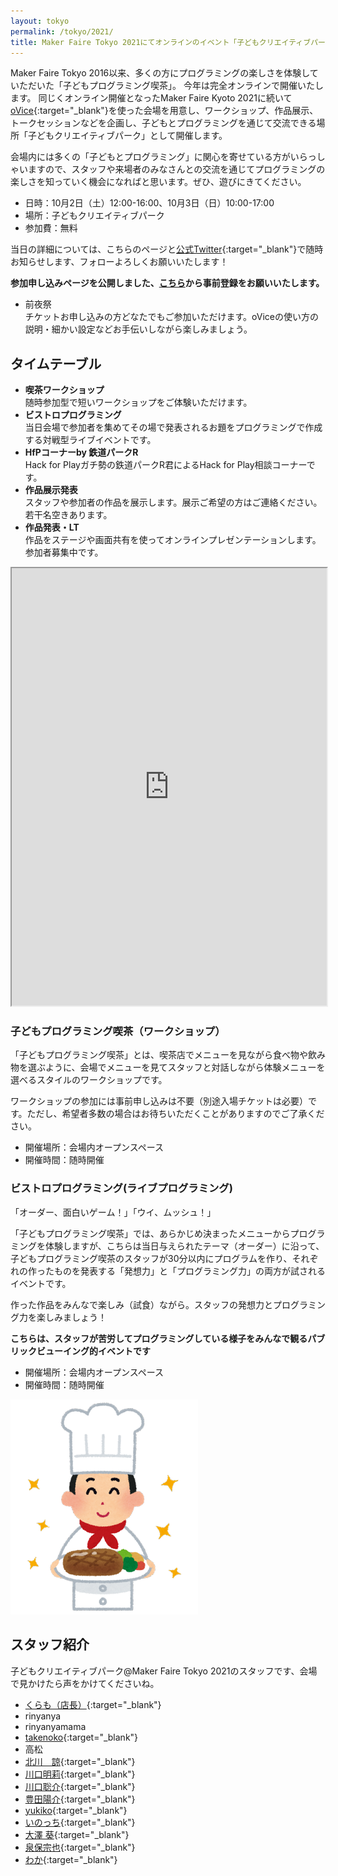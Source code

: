 ```yaml
---
layout: tokyo
permalink: /tokyo/2021/
title: Maker Faire Tokyo 2021にてオンラインのイベント「子どもクリエイティブパーク」開催！
---
```

Maker Faire Tokyo 2016以来、多くの方にプログラミングの楽しさを体験していただいた「子どもプログラミング喫茶」。
今年は完全オンラインで開催いたします。
同じくオンライン開催となったMaker Faire Kyoto 2021に続いて[oVice](https://ovice.in){:target="_blank"}を使った会場を用意し、ワークショップ、作品展示、トークセッションなどを企画し、子どもとプログラミングを通じて交流できる場所「子どもクリエイティブパーク」として開催します。

会場内には多くの「子どもとプログラミング」に関心を寄せている方がいらっしゃいますので、スタッフや来場者のみなさんとの交流を通じてプログラミングの楽しさを知っていく機会になればと思います。ぜひ、遊びにきてください。

- 日時：10月2日（土）12:00-16:00、10月3日（日）10:00-17:00
- 場所：子どもクリエイティブパーク
- 参加費：無料

当日の詳細については、こちらのページと[公式Twitter](https://twitter.com/pgmsaloon4kids){:target="_blank"}で随時お知らせします、フォローよろしくお願いいたします！

**参加申し込みページを公開しました、[こちら](https://peatix.com/event/2955769/)から事前登録をお願いいたします。**

- 前夜祭  
チケットお申し込みの方どなたでもご参加いただけます。oViceの使い方の説明・細かい設定などお手伝いしながら楽しみましょう。

## タイムテーブル
- **喫茶ワークショップ**  
随時参加型で短いワークショップをご体験いただけます。
- **ビストロプログラミング**  
当日会場で参加者を集めてその場で発表されるお題をプログラミングで作成する対戦型ライブイベントです。
- **HfPコーナーby 鉄道パークR**  
Hack for Playガチ勢の鉄道パークR君によるHack for Play相談コーナーです。
- **作品展示発表**  
スタッフや参加者の作品を展示します。展示ご希望の方はご連絡ください。若干名空きあります。
- **作品発表・LT**  
作品をステージや画面共有を使ってオンラインプレゼンテーションします。参加者募集中です。


<iframe src="https://docs.google.com/spreadsheets/d/e/2PACX-1vQWMrActqGAQ0hGIuoqKv5ZSK_0CCgq6dMdulwxCdXhl4cSYUDdI2Q7YyhV1HDrYfdwuIEFGanRKPJ7/pubhtml?gid=1924690616&amp;single=true&amp;widget=true&amp;headers=false" width="100%" height="700px"></iframe>

<a id="saloon">

### 子どもプログラミング喫茶（ワークショップ）
「子どもプログラミング喫茶」とは、喫茶店でメニューを見ながら食べ物や飲み物を選ぶように、会場でメニューを見てスタッフと対話しながら体験メニューを選べるスタイルのワークショップです。

ワークショップの参加には事前申し込みは不要（別途入場チケットは必要）です。ただし、希望者多数の場合はお待ちいただくことがありますのでご了承ください。

- 開催場所：会場内オープンスペース
- 開催時間：随時開催

<a id="bistro">

### ビストロプログラミング(ライブプログラミング)
「オーダー、面白いゲーム！」「ウイ、ムッシュ！」

「子どもプログラミング喫茶」では、あらかじめ決まったメニューからプログラミングを体験しますが、こちらは当日与えられたテーマ（オーダー）に沿って、子どもプログラミング喫茶のスタッフが30分以内にプログラムを作り、それぞれの作ったものを発表する「発想力」と「プログラミング力」の両方が試されるイベントです。

作った作品をみんなで楽しみ（試食）ながら。スタッフの発想力とプログラミング力を楽しみましょう！

__こちらは、スタッフが苦労してプログラミングしている様子をみんなで観るパブリックビューイング的イベントです__

- 開催場所：会場内オープンスペース
- 開催時間：随時開催

![ビストロプログラミング](/assets/images/2021/job_chef_man.png)

## スタッフ紹介
子どもクリエイティブパーク@Maker Faire Tokyo 2021のスタッフです、会場で見かけたら声をかけてくださいね。

- [くらも（店長）](/staff/qramo){:target="_blank"}
- rinyanya
- rinyanyamama
- [takenoko](/staff/takenoko){:target="_blank"}
- 高松
- [北川　諒](/staff/trainpark-r){:target="_blank"}
- [川口明莉](/staff/akari){:target="_blank"}
- [川口聡介](/staff/sousuke){:target="_blank"}
- [豊田陽介](/staff/toyota){:target="_blank"}
- [yukiko](/staff/yukiko){:target="_blank"}
- [いのっち](/staff/inomata){:target="_blank"}
- [大澤 葵](/staff/aoi){:target="_blank"}
- [泉保宗也](/staff/senbo-muneya){:target="_blank"}
- [わか](/staff/kwaka1208){:target="_blank"}